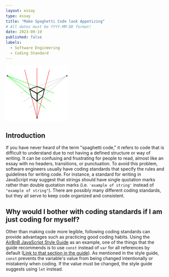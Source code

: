 ```yaml
---
layout: essay
type: essay
title: "Make Spaghetti Code look Appetizing"
# All dates must be YYYY-MM-DD format!
date: 2023-09-19
published: false
labels:
  - Software Engineering
  - Coding Standard
---
```


<img width="200px" class="rounded float-start pe-4" src="../img/back-to-basics/3-point-perspective.jpg">

## Introduction

If you have never heard of the term "spaghetti code," it refers to code that is difficult to understand due to not having a defined structure or way of writing. It can be confusing and frustrating for people to read, almost like an essay with no headers, transitions, or punctuation. To avoid this problem, software engineers usually have coding standards that specify the rules and guidelines for writing code. For instance, a standard for writing in JavaScript may suggest that strings should have single quotation marks rather than double quotation marks (i.e. `'example of string'` instead of `"example of string"`). There are possibly many different coding standards, but they all serve to keep code organized and consistent.

## Why would I bother with coding standards if I am just coding for myself?

Other than making code more legible, following coding standards can provide advantages such as practicing good coding habits. Using the [AirBnB JavaScript Style Guide](https://github.com/airbnb/javascript) as an example, one of the things that the guide recommends is to use `const` instead of `var` for all references by default ([Link to that section in the guide](https://github.com/airbnb/javascript#references)). As mentioned in the style guide, `const` prevents the variable's value from being changed intentionally or mistakenly when coding. If the value must be changed, the style guide suggests using `let` instead. 